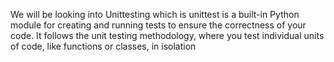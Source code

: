 We will be looking into Unittesting which is unittest is a built-in Python module for creating and running tests to ensure the correctness of your code. It follows the unit testing methodology, where you test individual units of code, like functions or classes, in isolation
